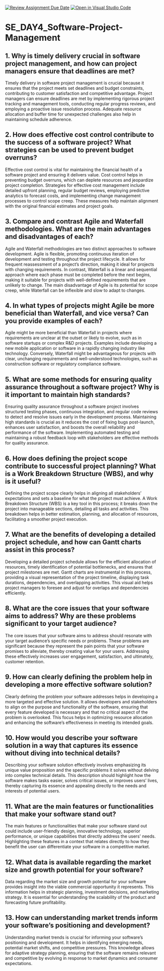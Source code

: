 [![Review Assignment Due Date](https://classroom.github.com/assets/deadline-readme-button-22041afd0340ce965d47ae6ef1cefeee28c7c493a6346c4f15d667ab976d596c.svg)](https://classroom.github.com/a/9pw6JKcu)
[![Open in Visual Studio Code](https://classroom.github.com/assets/open-in-vscode-2e0aaae1b6195c2367325f4f02e2d04e9abb55f0b24a779b69b11b9e10269abc.svg)](https://classroom.github.com/online_ide?assignment_repo_id=18485276&assignment_repo_type=AssignmentRepo)
# SE_DAY4_Software-Project-Management
## 1. Why is timely delivery crucial in software project management, and how can project managers ensure that deadlines are met?
Timely delivery in software project management is crucial because it ensures that the project meets set deadlines and budget constraints, contributing to customer satisfaction and competitive advantage. Project managers can ensure deadlines are met by implementing rigorous project tracking and management tools, conducting regular progress reviews, and employing a proactive issue resolution process. Adequate resource allocation and buffer time for unexpected challenges also help in maintaining schedule adherence.
## 2. How does effective cost control contribute to the success of a software project? What strategies can be used to prevent budget overruns?
Effective cost control is vital for maintaining the financial health of a software project and ensuring it delivers value. Cost control helps in preventing budget overruns, which can deplete resources and jeopardize project completion. Strategies for effective cost management include detailed upfront planning, regular budget reviews, employing predictive analytics to forecast costs, and implementing change management processes to control scope creep. These measures help maintain alignment with the original financial estimates and project goals.
## 3. Compare and contrast Agile and Waterfall methodologies. What are the main advantages and disadvantages of each?
Agile and Waterfall methodologies are two distinct approaches to software development. Agile is flexible, promoting continuous iteration of development and testing throughout the project lifecycle. It allows for frequent reassessment of a project’s direction, making it ideal for projects with changing requirements. In contrast, Waterfall is a linear and sequential approach where each phase must be completed before the next begins, making it suitable for projects with well-defined requirements that are unlikely to change. The main disadvantage of Agile is its potential for scope creep, while Waterfall can be inflexible and slow to adapt to changes.
## 4. In what types of projects might Agile be more beneficial than Waterfall, and vice versa? Can you provide examples of each?
Agile might be more beneficial than Waterfall in projects where requirements are unclear at the outset or likely to evolve, such as in software startups or complex R&D projects. Examples include developing a new mobile application or software in a rapidly changing industry like technology. Conversely, Waterfall might be advantageous for projects with clear, unchanging requirements and well-understood technologies, such as construction software or regulatory compliance software.
## 5. What are some methods for ensuring quality assurance throughout a software project? Why is it important to maintain high standards?
Ensuring quality assurance throughout a software project involves structured testing phases, continuous integration, and regular code reviews to detect and resolve issues early in the development process. Maintaining high standards is crucial as it reduces the cost of fixing bugs post-launch, enhances user satisfaction, and boosts the overall reliability and performance of the software. Implementing automated testing and maintaining a robust feedback loop with stakeholders are effective methods for quality assurance.
## 6. How does defining the project scope contribute to successful project planning? What is a Work Breakdown Structure (WBS), and why is it useful?
Defining the project scope clearly helps in aligning all stakeholders’ expectations and sets a baseline for what the project must achieve. A Work Breakdown Structure (WBS) is a key tool in this process; it breaks down the project into manageable sections, detailing all tasks and activities. This breakdown helps in better estimation, planning, and allocation of resources, facilitating a smoother project execution.
## 7. What are the benefits of developing a detailed project schedule, and how can Gantt charts assist in this process?
Developing a detailed project schedule allows for the efficient allocation of resources, timely identification of potential bottlenecks, and ensures that project milestones are met. Gantt charts are instrumental in this process, providing a visual representation of the project timeline, displaying task durations, dependencies, and overlapping activities. This visual aid helps project managers to foresee and adjust for overlaps and dependencies efficiently.
## 8. What are the core issues that your software aims to address? Why are these problems significant to your target audience?
The core issues that your software aims to address should resonate with your target audience’s specific needs or problems. These problems are significant because they represent the pain points that your software promises to alleviate, thereby creating value for your users. Addressing these effectively increases user engagement, satisfaction, and ultimately, customer retention.
## 9. How can clearly defining the problem help in developing a more effective software solution?
Clearly defining the problem your software addresses helps in developing a more targeted and effective solution. It allows developers and stakeholders to align on the purpose and functionality of the software, ensuring that every feature developed is necessary and that no critical aspect of the problem is overlooked. This focus helps in optimizing resource allocation and enhancing the software’s effectiveness in meeting its intended goals.
## 10. How would you describe your software solution in a way that captures its essence without diving into technical details?
Describing your software solution effectively involves emphasizing its unique value proposition and the specific problems it solves without delving into complex technical details. This description should highlight how the software makes tasks easier, solves critical issues, or improves users’ lives, thereby capturing its essence and appealing directly to the needs and interests of potential users.
## 11. What are the main features or functionalities that make your software stand out?
The main features or functionalities that make your software stand out could include user-friendly design, innovative technology, superior performance, or unique capabilities that directly address the users' needs. Highlighting these features in a context that relates directly to how they benefit the user can differentiate your software in a competitive market.
## 12. What data is available regarding the market size and growth potential for your software?
Data regarding the market size and growth potential for your software provides insight into the viable commercial opportunity it represents. This information helps in strategic planning, investment decisions, and marketing strategy. It is essential for understanding the scalability of the product and forecasting future profitability.
## 13. How can understanding market trends inform your software’s positioning and development?
Understanding market trends is crucial for informing your software’s positioning and development. It helps in identifying emerging needs, potential market shifts, and competitive pressures. This knowledge allows for adaptive strategy planning, ensuring that the software remains relevant and competitive by evolving in response to market dynamics and consumer expectations.



